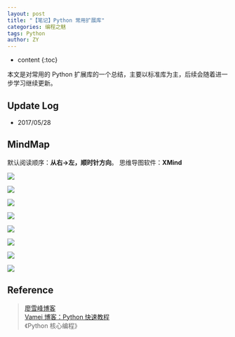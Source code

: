 ```yaml
---
layout: post
title: "【笔记】Python 常用扩展库"
categories: 编程之魅
tags: Python
author: ZY
---
```


* content
{:toc}

本文是对常用的 Python 扩展库的一个总结，主要以标准库为主，后续会随着进一步学习继续更新。




## Update Log
- 2017/05/28

## MindMap
默认阅读顺序：**从右→左，顺时针方向**。
思维导图软件：**XMind**

![](https://raw.githubusercontent.com/woaielf/woaielf.github.io/master/_posts/Pic/1705/170528-1.png)

![](https://raw.githubusercontent.com/woaielf/woaielf.github.io/master/_posts/Pic/1705/170528-2.png)

![](https://raw.githubusercontent.com/woaielf/woaielf.github.io/master/_posts/Pic/1705/170528-3.png)

![](https://raw.githubusercontent.com/woaielf/woaielf.github.io/master/_posts/Pic/1705/170528-4.png)

![](https://raw.githubusercontent.com/woaielf/woaielf.github.io/master/_posts/Pic/1705/170528-5.png)

![](https://raw.githubusercontent.com/woaielf/woaielf.github.io/master/_posts/Pic/1705/170528-5.png)

![](https://raw.githubusercontent.com/woaielf/woaielf.github.io/master/_posts/Pic/1705/170528-6.png)

![](https://raw.githubusercontent.com/woaielf/woaielf.github.io/master/_posts/Pic/1705/170528-7.png)

## Reference
> [廖雪峰博客](http://www.liaoxuefeng.com/wiki/001374738125095c955c1e6d8bb493182103fac9270762a000) <br>
[Vamei 博客：Python 快速教程](http://www.cnblogs.com/vamei/archive/2012/09/13/2682778.html) <br>
《Python 核心编程》
